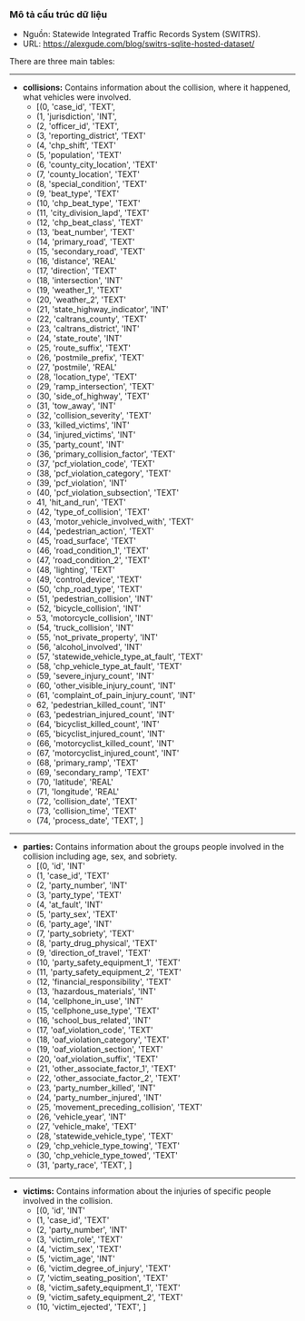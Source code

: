 ### Mô tả cấu trúc dữ liệu

+ Nguồn:  Statewide Integrated Traffic Records System (SWITRS).
+ URL: https://alexgude.com/blog/switrs-sqlite-hosted-dataset/

There are three main tables:
___

+ **collisions:** Contains information about the collision, where it happened, what vehicles were involved.
    + [(0, 'case_id', 'TEXT',
    + (1, 'jurisdiction', 'INT',
    + (2, 'officer_id', 'TEXT',
    + (3, 'reporting_district', 'TEXT'
    + (4, 'chp_shift', 'TEXT'
    + (5, 'population', 'TEXT'
    + (6, 'county_city_location', 'TEXT'
    + (7, 'county_location', 'TEXT'
    + (8, 'special_condition', 'TEXT'
    + (9, 'beat_type', 'TEXT'
    + (10, 'chp_beat_type', 'TEXT'
    + (11, 'city_division_lapd', 'TEXT'
    + (12, 'chp_beat_class', 'TEXT'
    + (13, 'beat_number', 'TEXT'
    + (14, 'primary_road', 'TEXT'
    + (15, 'secondary_road', 'TEXT'
    + (16, 'distance', 'REAL'
    + (17, 'direction', 'TEXT'
    + (18, 'intersection', 'INT'
    + (19, 'weather_1', 'TEXT'
    + (20, 'weather_2', 'TEXT'
    + (21, 'state_highway_indicator', 'INT'
    + (22, 'caltrans_county', 'TEXT'
    + (23, 'caltrans_district', 'INT'
    + (24, 'state_route', 'INT'
    + (25, 'route_suffix', 'TEXT'
    + (26, 'postmile_prefix', 'TEXT'
    + (27, 'postmile', 'REAL'
    + (28, 'location_type', 'TEXT'
    + (29, 'ramp_intersection', 'TEXT'
    + (30, 'side_of_highway', 'TEXT'
    + (31, 'tow_away', 'INT'
    + (32, 'collision_severity', 'TEXT'
    + (33, 'killed_victims', 'INT'
    + (34, 'injured_victims', 'INT'
    + (35, 'party_count', 'INT'
    + (36, 'primary_collision_factor', 'TEXT'
    + (37, 'pcf_violation_code', 'TEXT'
    + (38, 'pcf_violation_category', 'TEXT'
    + (39, 'pcf_violation', 'INT'
    + (40, 'pcf_violation_subsection', 'TEXT'
    + 41, 'hit_and_run', 'TEXT'
    + (42, 'type_of_collision', 'TEXT'
    + (43, 'motor_vehicle_involved_with', 'TEXT'
    + (44, 'pedestrian_action', 'TEXT'
    + (45, 'road_surface', 'TEXT'
    + (46, 'road_condition_1', 'TEXT'
    + (47, 'road_condition_2', 'TEXT'
    + (48, 'lighting', 'TEXT'
    + (49, 'control_device', 'TEXT'
    + (50, 'chp_road_type', 'TEXT'
    + (51, 'pedestrian_collision', 'INT'
    + (52, 'bicycle_collision', 'INT'
    + 53, 'motorcycle_collision', 'INT'
    + (54, 'truck_collision', 'INT'
    + (55, 'not_private_property', 'INT'
    + (56, 'alcohol_involved', 'INT'
    + (57, 'statewide_vehicle_type_at_fault', 'TEXT'
    + (58, 'chp_vehicle_type_at_fault', 'TEXT'
    + (59, 'severe_injury_count', 'INT'
    + (60, 'other_visible_injury_count', 'INT'
    + (61, 'complaint_of_pain_injury_count', 'INT'
    + 62, 'pedestrian_killed_count', 'INT'
    + (63, 'pedestrian_injured_count', 'INT'
    + (64, 'bicyclist_killed_count', 'INT'
    + (65, 'bicyclist_injured_count', 'INT'
    + (66, 'motorcyclist_killed_count', 'INT'
    + (67, 'motorcyclist_injured_count', 'INT'
    + (68, 'primary_ramp', 'TEXT'
    + (69, 'secondary_ramp', 'TEXT'
    + (70, 'latitude', 'REAL'
    + (71, 'longitude', 'REAL'
    + (72, 'collision_date', 'TEXT'
    + (73, 'collision_time', 'TEXT'
    + (74, 'process_date', 'TEXT', ]

___

+ **parties:** Contains information about the groups people involved in the collision including age, sex, and sobriety.
    + [(0, 'id', 'INT'
    + (1, 'case_id', 'TEXT'
    + (2, 'party_number', 'INT'
    + (3, 'party_type', 'TEXT'
    + (4, 'at_fault', 'INT'
    + (5, 'party_sex', 'TEXT'
    + (6, 'party_age', 'INT'
    + (7, 'party_sobriety', 'TEXT'
    + (8, 'party_drug_physical', 'TEXT'
    + (9, 'direction_of_travel', 'TEXT'
    + (10, 'party_safety_equipment_1', 'TEXT'
    + (11, 'party_safety_equipment_2', 'TEXT'
    + (12, 'financial_responsibility', 'TEXT'
    + (13, 'hazardous_materials', 'INT'
    + (14, 'cellphone_in_use', 'INT'
    + (15, 'cellphone_use_type', 'TEXT'
    + (16, 'school_bus_related', 'INT'
    + (17, 'oaf_violation_code', 'TEXT'
    + (18, 'oaf_violation_category', 'TEXT'
    + (19, 'oaf_violation_section', 'TEXT'
    + (20, 'oaf_violation_suffix', 'TEXT'
    + (21, 'other_associate_factor_1', 'TEXT'
    + (22, 'other_associate_factor_2', 'TEXT'
    + (23, 'party_number_killed', 'INT'
    + (24, 'party_number_injured', 'INT'
    + (25, 'movement_preceding_collision', 'TEXT'
    + (26, 'vehicle_year', 'INT'
    + (27, 'vehicle_make', 'TEXT'
    + (28, 'statewide_vehicle_type', 'TEXT'
    + (29, 'chp_vehicle_type_towing', 'TEXT'
    + (30, 'chp_vehicle_type_towed', 'TEXT'
    + (31, 'party_race', 'TEXT', ]

___

+ **victims:** Contains information about the injuries of specific people involved in the collision.
    + [(0, 'id', 'INT'
    + (1, 'case_id', 'TEXT'
    + (2, 'party_number', 'INT'
    + (3, 'victim_role', 'TEXT'
    + (4, 'victim_sex', 'TEXT'
    + (5, 'victim_age', 'INT'
    + (6, 'victim_degree_of_injury', 'TEXT'
    + (7, 'victim_seating_position', 'TEXT'
    + (8, 'victim_safety_equipment_1', 'TEXT'
    + (9, 'victim_safety_equipment_2', 'TEXT'
    + (10, 'victim_ejected', 'TEXT', ]
